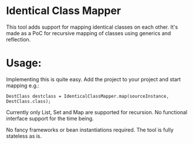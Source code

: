 # Identical Class Mapper

This tool adds support for mapping identical classes on each other.
It's made as a PoC for recursive mapping of classes using generics and reflection.

# Usage:

Implementing this is quite easy. Add the project to your project and start mapping e.g.:

``DestClass destclass = IdenticalClassMapper.map(sourceInstance, DestClass.class);``

Currently only List, Set and Map are supported for recursion. No functional interface support for the time being.

No fancy frameworks or bean instantiations required. The tool is fully stateless as is.
